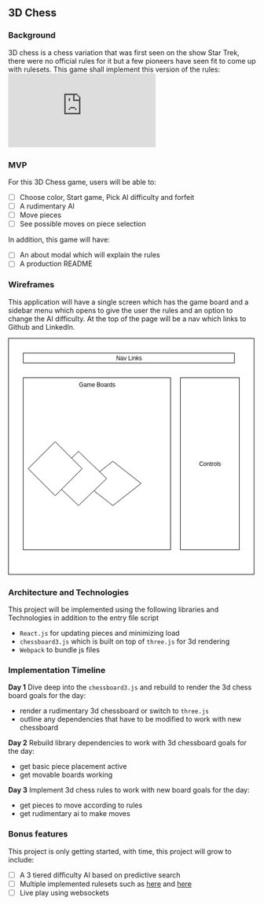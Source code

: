 ## 3D Chess

### Background

3D chess is a chess variation that was first seen on the show Star Trek,
there were no official rules for it but a few pioneers have seen fit to come
up with rulesets. This game shall implement this version of the rules: ![3D Chess tournament rules](http://meder.spacechess.org/3dschach/chess3d.htm)

### MVP

For this 3D Chess game, users will be able to:

- [ ] Choose color, Start game, Pick AI difficulty and forfeit
- [ ] A rudimentary AI
- [ ] Move pieces
- [ ] See possible moves on piece selection

In addition, this game will have:
- [ ] An about modal which will explain the rules
- [ ] A production README

### Wireframes

This application will have a single screen which has the game board and a sidebar menu
which opens to give the user the rules and an option to change the AI difficulty.
At the top of the page will be a nav which links to Github and LinkedIn.

![wireframes](https://github.com/Aganju/3D-Chess/blob/master/docs/wireframe.jpg)

### Architecture and Technologies

This project will be implemented using the following libraries and Technologies in addition to the
entry file script

- `React.js`  for updating pieces and minimizing load
- `chessboard3.js` which is built on top of `three.js` for 3d rendering
- `Webpack` to bundle js files

### Implementation Timeline

**Day 1** Dive deep into the `chessboard3.js` and rebuild to render the 3d chess board
  goals for the day:
  - render a rudimentary 3d chessboard or switch to `three.js`
  - outline any dependencies that have to be modified to work with  new chessboard

**Day 2** Rebuild library dependencies to work with 3d chessboard
  goals for the day:
  - get basic piece placement active
  - get movable boards working

**Day 3** Implement 3d chess rules to work with new board
  goals for the day:
  - get pieces to move according to rules
  - get rudimentary ai to make moves

### Bonus features

This project is only getting started, with time, this project will grow to include:

- [ ] A 3 tiered difficulty AI based on predictive search
- [ ] Multiple implemented rulesets such as [here](http://www.chessvariants.com/3d.dir/startrek.html) and [here](https://sites.google.com/site/caroluschess/movies/star-trek/star-trek-3d-chess-rules)
- [ ] Live play using websockets
